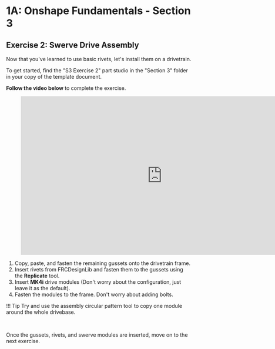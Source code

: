 # 1A: Onshape Fundamentals - Section 3
## Exercise 2: Swerve Drive Assembly

Now that you've learned to use basic rivets, let's install them on a drivetrain.

To get started, find the "S3 Exercise 2" part studio in the "Section 3" folder in your copy of the template document.

**Follow the video below** to complete the exercise.

<figure>
    <iframe width="768" height="432" src="https://www.youtube.com/embed/_wJ5COpD7J0" frameborder="0" allowfullscreen></iframe>
</figure>

1. Copy, paste, and fasten the remaining gussets onto the drivetrain frame.
2. Insert rivets from FRCDesignLib and fasten them to the gussets using the **Replicate** tool.
3. Insert **MK4i** drive modules (Don't worry about the configuration, just leave it as the default).
4. Fasten the modules to the frame. Don't worry about adding bolts.

!!! Tip
    Try and use the assembly circular pattern tool to copy one module around the whole drivebase.

<br>

Once the gussets, rivets, and swerve modules are inserted, move on to the next exercise.

<br>